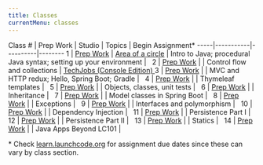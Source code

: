 ```yaml
---
title: Classes
currentMenu: classes
---
```


Class # | Prep Work | Studio | Topics | Begin Assignment\*
-----|-----------|----------|--------
1 | [Prep Work](../class-prep/1/) | [Area of a circle](../studios/area/) | Intro to Java; procedural Java syntax; setting up your environment | &nbsp;
2 | [Prep Work](../class-prep/2/) | | Control flow and collections | [TechJobs (Console Edition) ](../assignments/techjobs-console/)
3 | [Prep Work](../class-prep/3/) | | MVC and HTTP redux; Hello, Spring Boot; Gradle | &nbsp;
4 | [Prep Work](../class-prep/4/) | | Thymeleaf templates | &nbsp;
5 | [Prep Work](../class-prep/5/) | | Objects, classes, unit tests | &nbsp;
6 | [Prep Work](../class-prep/6/) | | Inheritance | &nbsp;
7 | [Prep Work](../class-prep/7/) | | Model classes in Spring Boot | &nbsp;
8 | [Prep Work](../class-prep/8/) | | Exceptions | &nbsp;
9 | [Prep Work](../class-prep/9/) | | Interfaces and polymorphism | &nbsp;
10 | [Prep Work](../class-prep/10/) | | Dependency Injection | &nbsp;
11 | [Prep Work](../class-prep/11/) | | Persistence Part I | &nbsp;
12 | [Prep Work](../class-prep/12/) | | Persistence Part II | &nbsp;
13 | [Prep Work](../class-prep/13/) | | Statics | &nbsp;
14 | [Prep Work](../class-prep/14/) | | Java Apps Beyond LC101 | &nbsp;

\* Check [learn.launchcode.org](https://learn.launchcode.org) for assignment due dates since these can vary by class section.
